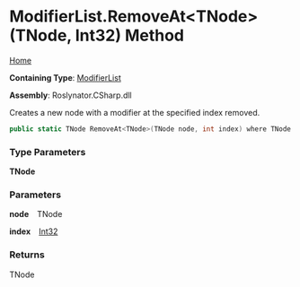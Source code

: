 # ModifierList\.RemoveAt\<TNode\>\(TNode, Int32\) Method

[Home](../../../../README.md)

**Containing Type**: [ModifierList](../README.md)

**Assembly**: Roslynator\.CSharp\.dll

  
Creates a new node with a modifier at the specified index removed\.

```csharp
public static TNode RemoveAt<TNode>(TNode node, int index) where TNode : Microsoft.CodeAnalysis.SyntaxNode
```

### Type Parameters

**TNode**

### Parameters

**node** &ensp; TNode

**index** &ensp; [Int32](https://docs.microsoft.com/en-us/dotnet/api/system.int32)

### Returns

TNode

